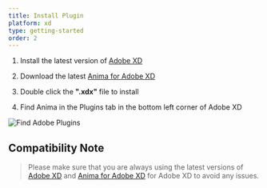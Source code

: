```yaml
---
title: Install Plugin
platform: xd
type: getting-started
order: 2
---
```


1. Install the latest version of [Adobe XD](https://www.adobe.com/products/xd.html)
2. Download the latest [Anima for Adobe XD](https://animaapp.s3.amazonaws.com/xd-plugin/beta/anima.xdx)
3. Double click the **".xdx"** file to install

4. Find Anima in the Plugins tab in the bottom left corner of Adobe XD

![Find Adobe Plugins](https://p46.f4.n0.cdn.getcloudapp.com/items/04uK47Xx/Adobe%20XD%20plugin%20installed.png?v=1162b7e2799e6a1a88f09632c71df7d1)

## Compatibility Note

>Please make sure that you are always using the latest versions of [Adobe XD](https://www.adobe.com/>products/xd.html) and [Anima for Adobe XD](https://animaapp.s3.amazonaws.com/xd-plugin/beta/anima.xdx) for Adobe XD to avoid any issues.

